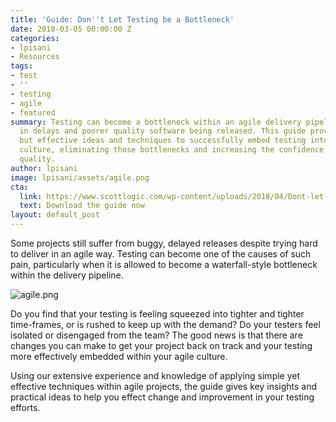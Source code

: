 ```yaml
---
title: 'Guide: Don''t Let Testing be a Bottleneck'
date: 2018-03-05 00:00:00 Z
categories:
- lpisani
- Resources
tags:
- test
- ''
- testing
- agile
- featured
summary: Testing can become a bottleneck within an agile delivery pipeline, resulting
  in delays and poorer quality software being released. This guide provides simple
  but effective ideas and techniques to successfully embed testing into the agile
  culture, eliminating those bottlenecks and increasing the confidence in your software
  quality.
author: lpisani
image: lpisani/assets/agile.png
cta:
  link: https://www.scottlogic.com/wp-content/uploads/2018/04/Dont-let-test-be-a-bottleneck_Scott_Logic.pdf
  text: Download the guide now
layout: default_post
---
```


Some projects still suffer from buggy, delayed releases despite trying hard to deliver in an agile way. Testing can become one of the causes of such pain, particularly when it is allowed to become a waterfall-style bottleneck within the delivery pipeline.

![agile.png]({{site.baseurl}}/lpisani/assets/agile.png)

Do you find that your testing is feeling squeezed into tighter and tighter time-frames, or is rushed to keep up with the demand? Do your testers feel isolated or disengaged from the team? The good news is that there are changes you can make to get your project back on track and your testing more effectively embedded within your agile culture.

Using our extensive experience and knowledge of applying simple yet effective techniques within agile projects, the guide gives key insights and practical ideas to help you effect change and improvement in your testing efforts.

